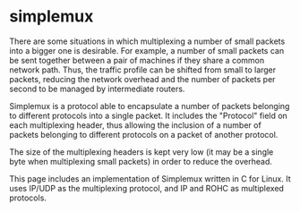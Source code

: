 simplemux
=========

   There are some situations in which multiplexing a number of small
   packets into a bigger one is desirable.  For example, a number of
   small packets can be sent together between a pair of machines if they
   share a common network path.  Thus, the traffic profile can be
   shifted from small to larger packets, reducing the network overhead
   and the number of packets per second to be managed by intermediate
   routers.

   Simplemux is a protocol able to encapsulate a number of packets 
   belonging to different protocols into a single packet.  It includes 
   the "Protocol" field on each multiplexing header, thus allowing the 
   inclusion of a number of packets belonging to different protocols on 
   a packet of another protocol.

   The size of the multiplexing headers is kept very low (it may be a
   single byte when multiplexing small packets) in order to reduce the
   overhead.
   
   This page includes an implementation of Simplemux written in C for Linux.
   It uses IP/UDP as the multiplexing protocol, and IP and ROHC as multiplexed 
   protocols.
